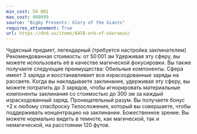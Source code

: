 ```yaml
---
min_cost: 50 001
max_cost: 999999
source: "Bigby Presents: Glory of the Giants"
requires_attunement: True
url: https://dnd.su/items/6458-orb-of-skoraeus/
---
```


Чудесный предмет, легендарный (требуется настройка заклинателем)
Рекомендованная стоимость: от 50 001 зм
Удерживая эту сферу, вы можете использовать её в качестве магической фокусировки. Вы также получаете следующие преимущества:
Обильные компоненты. Сфера имеет 3 заряда и восстанавливает все израсходованные заряды на рассвете. Когда вы накладываете заклинание, удерживая эту сферу, вы можете потратить до 3 зарядов, чтобы игнорировать материальные компоненты заклинания со стоимостью до 300 зм за каждый израсходованный заряд.
Проницательный разум. Вы получаете бонус +2 к любому спасброску Телосложения, который вы совершаете, чтобы поддерживать концентрацию на заклинании.
Божественное зрение. Вы можете нормально видеть в темноте, как магической, так и немагической, на расстоянии 120 футов.